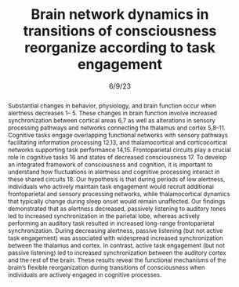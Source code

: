---
title: "Brain network dynamics in transitions of consciousness reorganize according to task engagement"

date: 6/9/23
authors_string: Samika Kumar, Anat Arzi, Corinne Bareham, Javier Gonzalez-Castillo, Isabel Fernandez, Enzo Tagliazucchi, Pedro Mediano, Peter Bandettini, Tristan Bekinschtein
authors:
   - Samika Kumar
   - Anat Arzi
   - Corinne Bareham
   - Javier Gonzalez-Castillo
   - Isabel Fernandez
   - Enzo Tagliazucchi
   - Pedro Mediano
   - Peter Bandettini
   - Tristan Bekinschtein
author_ids:
   - samika_kumar
   - javier_gonzalezcastillo
   - isabel_fernandez
   - peter_bandettini
journal: 'biorxiv'
volume: 
issue: 
pages: 
book_title: ''
publisher: ''
isbn: 
abstract: 'Substantial changes in behavior, physiology, and brain function occur when alertness decreases 1– 5. These changes in brain function involve increased synchronization between cortical areas 6,7 as well as alterations in sensory processing pathways and networks connecting the thalamus and cortex 5,8–11. Cognitive tasks engage overlapping functional networks with sensory pathways facilitating information processing 12,13, and thalamocortical and corticocortical networks supporting task performance 14,15. Frontoparietal circuits play a crucial role in cognitive tasks 16 and states of decreased consciousness 17. To develop an integrated framework of consciousness and cognition, it is important to understand how fluctuations in alertness and cognitive processing interact in these shared circuits 18. Our hypothesis is that during periods of low alertness, individuals who actively maintain task engagement would recruit additional frontoparietal and sensory processing networks, while thalamocortical dynamics that typically change during sleep onset would remain unaffected. Our findings demonstrated that as alertness decreased, passively listening to auditory tones led to increased synchronization in the parietal lobe, whereas actively performing an auditory task resulted in increased long-range frontoparietal synchronization. During decreasing alertness, passive listening (but not active task engagement) was associated with widespread increased synchronization between the thalamus and cortex. In contrast, active task engagement (but not passive listening) led to increased synchronization between the auditory cortex and the rest of the brain. These results reveal the functional mechanisms of the brain’s flexible reorganization during transitions of consciousness when individuals are actively engaged in cognitive processes.'
project_id: consciousness
paper_url: https://www.biorxiv.org/content/10.1101/2023.06.08.544178v1.abstract
doi: https://doi.org/10.1101/2023.06.08.544178
data_loc: ''
code_loc: ''
file: '/assets/publications/'
file_name: ''
type: journal_article
layout: publication 
---